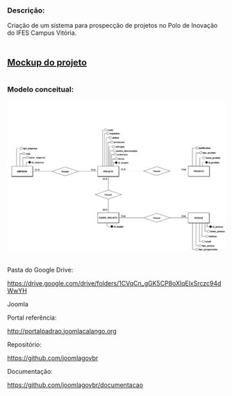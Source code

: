 ### Descrição:<br>
Criação de um sistema para prospecção de projetos no Polo de Inovação do IFES Campus Vitória. <br><br><br>

<b style="font-size: 20px;">[Mockup do projeto](arquivos/Mockup_Prospeccao_Projetos.pdf)</b> <br><br>

### Modelo conceitual:<br>
![img](arquivos/modelo_conceitual_pp_ifes.png) <br><br>




Pasta do Google Drive:

https://drive.google.com/drive/folders/1CVqCn_gGK5CP8oXlqElxSrczc94dWwYH <br>

Joomla

Portal referência: 

http://portalpadrao.joomlacalango.org 
 
Repositório:

https://github.com/joomlagovbr
 
Documentação:

https://github.com/joomlagovbr/documentacao
